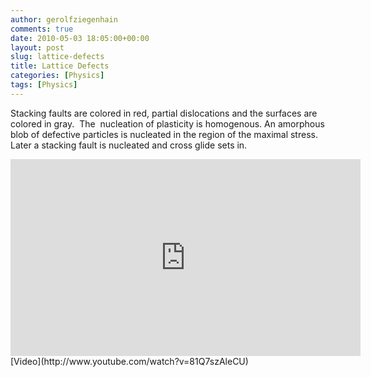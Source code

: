 ```yaml
---
author: gerolfziegenhain
comments: true
date: 2010-05-03 18:05:00+00:00
layout: post
slug: lattice-defects
title: Lattice Defects
categories: [Physics]
tags: [Physics]
---
```


Stacking faults are colored in red, partial dislocations and the surfaces are colored in gray.  The  nucleation of plasticity is homogenous. An amorphous blob of defective particles is nucleated in the region of the maximal stress. Later a stacking fault is nucleated and cross glide sets in.

<iframe width="560" height="315" src="https://www.youtube.com/embed/81Q7szAleCU" title="YouTube video player" frameborder="0" allow="accelerometer; autoplay; clipboard-write; encrypted-media; gyroscope; picture-in-picture" allowfullscreen></iframe>
[Video](http://www.youtube.com/watch?v=81Q7szAleCU)
